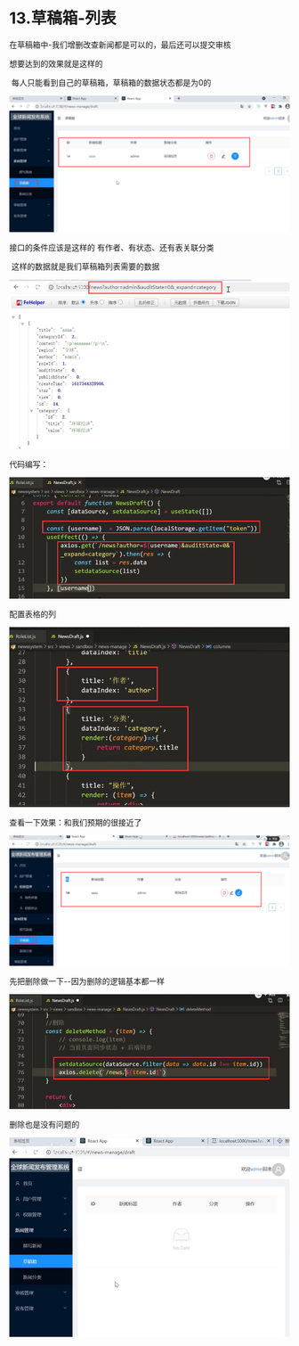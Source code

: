 # 13.草稿箱-列表



在草稿箱中-我们增删改查新闻都是可以的，最后还可以提交审核

想要达到的效果就是这样的

​		每人只能看到自己的草稿箱，草稿箱的数据状态都是为0的

![1639988291140](../../../../.vuepress/public/images/1639988291140.png)





接口的条件应该是这样的 有作者、有状态、还有表关联分类 

​		这样的数据就是我们草稿箱列表需要的数据

![1639988640299](../../../../.vuepress/public/images/1639988640299.png)





代码编写：

![1639989822283](../../../../.vuepress/public/images/1639989822283.png)



配置表格的列

![1639989992522](../../../../.vuepress/public/images/1639989992522.png)





查看一下效果：和我们预期的很接近了

![1639990185142](../../../../.vuepress/public/images/1639990185142.png)





先把删除做一下--因为删除的逻辑基本都一样

![1639990426321](../../../../.vuepress/public/images/1639990426321.png)





删除也是没有问题的

![1639990567091](../../../../.vuepress/public/images/1639990567091.png)







































































































